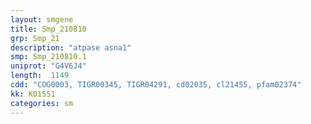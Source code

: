```yaml
---
layout: smgene
title: Smp_210810
grp: Smp_21
description: "atpase asna1"
smp: Smp_210810.1
uniprot: "G4V6J4"
length:  1149
cdd: "COG0003, TIGR00345, TIGR04291, cd02035, cl21455, pfam02374"
kk: K01551
categories: sm
---
```

